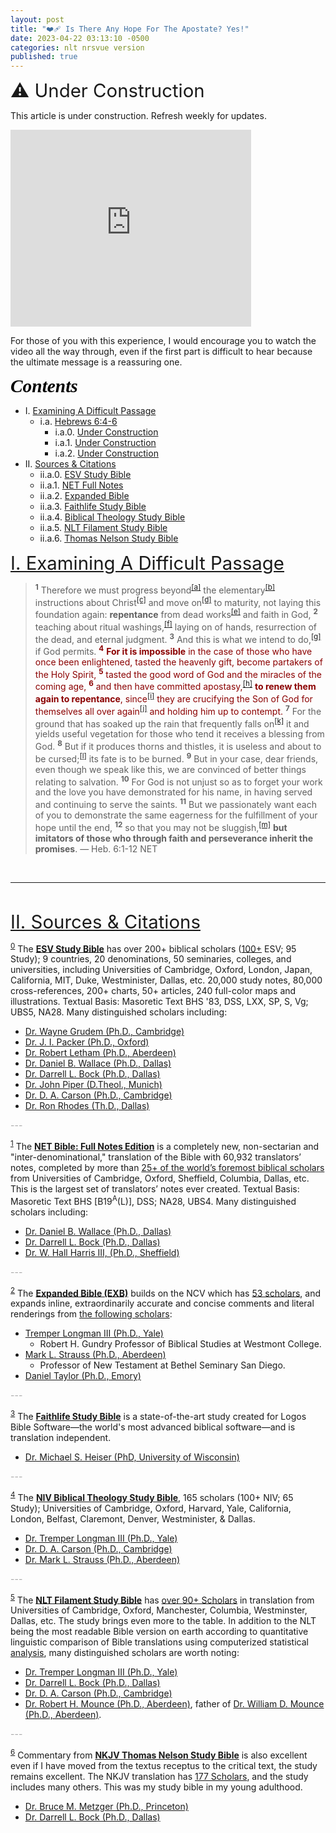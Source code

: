 ```yaml
---
layout: post
title: "❤️‍🩹 Is There Any Hope For The Apostate? Yes!"
date: 2023-04-22 03:13:10 -0500
categories: nlt nrsvue version
published: true
---
```


<a name="top"></a>

<span style="font-size:2.1em">⚠️ Under Construction</span>

This article is under construction. Refresh weekly for updates.

<iframe width="385" height="315" src="https://www.youtube.com/embed/0vgF6UMdm6Y" title="YouTube video player" frameborder="0" allow="accelerometer; autoplay; clipboard-write; encrypted-media; gyroscope; picture-in-picture; web-share" allowfullscreen></iframe>

For those of you with this experience, I would encourage you to watch the video all the way through, even if the first part is difficult to hear because the ultimate message is a reassuring one.

<a name="contents" style="font-family:'Times New Roman',Times,serif;font-style:italic;font-weight:bold;font-size:2.1em;color:black;">Contents</a>

- I. <a href="#hope">Examining A Difficult Passage</a>
    - i.a. <a href="#heb6:4-6">Hebrews 6:4-6</a>
        - i.a.0. <a href="#ia0">Under Construction</a>
        - i.a.1. <a href="#ia1">Under Construction</a>
        - i.a.2. <a href="#ia2">Under Construction</a>
- II. <a href="#cite">Sources & Citations</a>
    - ii.a.0. <a href="#esvsb_cite">ESV Study Bible</a>
    - ii.a.1. <a href="#net_cite">NET Full Notes</a>
    - ii.a.2. <a href="#exb_cite">Expanded Bible</a>
    - ii.a.3. <a href="#logos_cite">Faithlife Study Bible</a>
    - ii.a.4. <a href="#btsb_cite">Biblical Theology Study Bible</a>
    - ii.a.5. <a href="#filament_cite">NLT Filament Study Bible</a>
    - ii.a.6. <a href="#tnsb_cite">Thomas Nelson Study Bible</a>

<!-- - i.b.. <a href="#ib5">MacArthur Study Bible</a> -->
    
<!-- 
- i.b. <a href="#mk7:6">Hebrews 6:1-12</a>
    - i.b.0. <a href="#ib0">Faithlife Study Bible</a>
    - i.b.1. <a href="#ib1">ESV Study Bible</a>
    - i.b.2. <a href="#ib2">Thomas Nelson Study Bible</a>
    - i.b.3. <a href="#ib3">Biblical Theology Study Bible</a>
    - i.b.4. <a href="#ib4">NLT Filament Study Bible</a>
    - i.b.5. <a href="#ib5">MacArthur Study Bible</a>
- II. Under Construction
    - ii.a. Under Construction
        - ii.a.0. Under Construction
        - ii.a.1. Under Construction -->

<a name="hope" href="#contents" style="font-size:2.1em;">I. Examining A Difficult Passage</a>

<!-- > <sup style="font-weight:bold;">4</sup> For <span style="font-weight:bold;">it is impossible</span> to ·bring back again to a changed life <span style="color:#A8A8A8;">[<sup>L</sup> renew again to **repentance**]</span> those who were once ·in God’s light <span style="color:#A8A8A8;">[enlightened]</span>, and ·enjoyed <span style="color:#A8A8A8;">[experienced; <sup>L</sup> tasted]</span> ·heaven’s gift <span style="color:#A8A8A8;">[or the heavenly gift; <sup>C</sup> perhaps the gift of salvation]</span>, and ·shared in <span style="color:#A8A8A8;">[partook of]</span> the Holy Spirit. <sup style="font-weight:bold;">5</sup> They ·found out <span style="color:#A8A8A8;">[<sup>L</sup> tasted]</span> how good God’s word is, and ·they received <span style="color:#A8A8A8;">[<sup>L</sup> tasted]</span> the ·powers <span style="color:#A8A8A8;">[miracles]</span> of ·his new world <span style="color:#A8A8A8;">[the coming age/world]</span>. <sup style="font-weight:bold;">6</sup> If they have ·fallen away <span style="color:#A8A8A8;">[committed apostasy]</span>, <span style="font-weight:bold;">it is impossible to ·bring them back to a changed life again</span> <span style="color:#A8A8A8;">[<sup>L</sup> renew them again to **repentance**]</span>, because they are nailing the Son of God to a cross again and are ·shaming him in front of others <span style="color:#A8A8A8;">[making a public disgrace/exhibition of him]</span>. &mdash; Heb. 6:4-6 EXB (Expanded Bible) -->

<!-- <span style="font-size:1.6em">Diving Deeper</span> -->

> <sup style="font-weight:bold;">1</sup> Therefore we must progress beyond<sup><a href="https://www.biblegateway.com/passage/?search=Heb+6&version=ESV,NET,EXB">[a]</a></sup>  the elementary<sup><a href="https://www.biblegateway.com/passage/?search=Heb+6&version=ESV,NET,EXB">[b]</a></sup>  instructions about Christ<sup><a href="https://www.biblegateway.com/passage/?search=Heb+6&version=ESV,NET,EXB">[c]</a></sup>  and move on<sup><a href="https://www.biblegateway.com/passage/?search=Heb+6&version=ESV,NET,EXB">[d]</a></sup>  to maturity, not laying this foundation again: **repentance** from dead works<sup><a href="https://www.biblegateway.com/passage/?search=Heb+6&version=ESV,NET,EXB">[e]</a></sup>  and faith in God, <sup style="font-weight:bold;">2</sup> teaching about ritual washings,<sup><a href="https://www.biblegateway.com/passage/?search=Heb+6&version=ESV,NET,EXB">[f]</a></sup>  laying on of hands, resurrection of the dead, and eternal judgment. <sup style="font-weight:bold;">3</sup> And this is what we intend to do,<sup><a href="https://www.biblegateway.com/passage/?search=Heb+6&version=ESV,NET,EXB">[g]</a></sup>  if God permits. <span style="color:darkred;"><sup style="font-weight:bold;">4</sup> <span style="font-weight:bold;">For it is impossible</span> in the case of those who have once been enlightened, tasted the heavenly gift, become partakers of the Holy Spirit, <sup style="font-weight:bold;">5</sup> tasted the good word of God and the miracles of the coming age, <sup style="font-weight:bold;">6</sup> and then have committed apostasy,<sup><a href="https://www.biblegateway.com/passage/?search=Heb+6&version=ESV,NET,EXB">[h]</a></sup>  <span style="font-weight:bold;">to renew them again to repentance</span>, since<sup><a href="https://www.biblegateway.com/passage/?search=Heb+6&version=ESV,NET,EXB">[i]</a></sup>  they are crucifying the Son of God for themselves all over again<sup><a href="https://www.biblegateway.com/passage/?search=Heb+6&version=ESV,NET,EXB">[j]</a></sup>  and holding him up to contempt.</span> <sup style="font-weight:bold;">7</sup> For the ground that has soaked up the rain that frequently falls on<sup><a href="https://www.biblegateway.com/passage/?search=Heb+6&version=ESV,NET,EXB">[k]</a></sup>  it and yields useful vegetation for those who tend it receives a blessing from God. <sup style="font-weight:bold;">8</sup> But if it produces thorns and thistles, it is useless and about to be cursed;<sup><a href="https://www.biblegateway.com/passage/?search=Heb+6&version=ESV,NET,EXB">[l]</a></sup>  its fate is to be burned. <sup style="font-weight:bold;">9</sup> But in your case, dear friends, even though we speak like this, we are convinced of better things relating to salvation. <sup style="font-weight:bold;">10</sup> For God is not unjust so as to forget your work and the love you have demonstrated for his name, in having served and continuing to serve the saints. <sup style="font-weight:bold;">11</sup> But we passionately want each of you to demonstrate the same eagerness for the fulfillment of your hope until the end, <sup style="font-weight:bold;">12</sup> so that you may not be sluggish,<sup><a href="https://www.biblegateway.com/passage/?search=Heb+6&version=ESV,NET,EXB">[m]</a></sup>  <span style="font-weight:bold;">but imitators of those who through faith and perseverance inherit the promises</span>. &mdash; Heb. 6:1-12 NET

<!-- <sup><a name="esvsb_notes" href="#esvsb_cite">0</a></sup>

> HEBREWS—NOTE ON 6:1–2 elementary doctrine of Christ. Cf. “basic principles” (5:12). Three paired examples of doctrine are given: (1) Christian conversion through repentance (i.e., turning away) from works that cannot save and through faith in God (on faith, see 6:12; 10:22, 38–39; 12:2; 13:7; and ch. 11; on dead works, see 9:14); (2) washings (plural of Gk. baptismos), where the plural may refer to teaching about the differences between Jewish purification rites and Christian baptism, and laying on of hands, which could refer to an initiatory rite at the time of baptism (cf. Acts 8:14–17; 9:12, 17–19; 19:5–6) or to other hand-laying practices during prayers for healing and during commissioning of individuals for ministry (see notes on Luke 4:40; Acts 6:6; 9:17; 13:3); and (3) the believers’ future hope of resurrection and the eternal judgment upon all people (see Heb. 9:27; 10:27; 11:19, 35).
>
HEBREWS—NOTE ON 6:4–8 This passage has been subject to substantially different interpretations. The central debate concerns whether the descriptions of vv. 4–5 (e.g., “enlightened,” “tasted the heavenly gift,” “shared in the Holy Spirit,” “tasted of the goodness of the word of God”) depict people who were once true Christians. (1) Some argue these phrases do describe true Christians, implying that Christians can “fall away” and lose their salvation (cf. note on 3:14, however, indicating a fundamental difficulty with this view). Nonetheless, most who advocate this view hold that some who backslide can still return to Christian faith, thus limiting 6:4–6 to hardened cases of apostasy in which it is “impossible … to restore them again to repentance” (vv. 4, 6). (2) Most argue, however, that although these people may have participated fully in the Christian covenantal community (where they experienced enlightened instruction in the Word of God, where they saw public repentance occur, and where the Holy Spirit was at work in powerful ways), when such people do “fall away” it is clear that they are not true Christians because they have not made a true, saving response to the gospel, resulting in genuine faith, love, and perseverance (vv. 9–12). Significantly, they are like land that received much rain but bore no good fruit, only “thorns and thistles” (v. 8). They may have participated outwardly in the Christian community and they even may have shared in the blessings of Christian fellowship; but, like the seed that fell on rocky ground in the parable of the sower, “they have no root” (Mark 4:17) and they “fall away” when faced with persecution. (3) Another view is that the warnings are addressed to true believers, and though they will never completely fall away, the warnings are still the means that God uses to challenge them to persevere in their faith and so to preserve those whom the Lord has chosen. (4) A fourth view is that the “falling away” described in Heb. 6:6 has to do with loss of heavenly rewards. In any case, though the author recognizes that there may be a few in the congregation who fit the description of vv. 4–8, in general he does not think it to be true as a whole of the congregation to which he is writing, for he says, “yet in your case, beloved, we feel sure of better things—things that belong to salvation” (v. 9).
>
HEBREWS—NOTE ON 6:4 For explains “if God permits” (v. 3); in some cases it is fruitless to expound the deeper truths of the faith (or even lay again a foundation of elementary doctrines, v. 1), since it is impossible to restore some people again to repentance (cf. 12:15–17). This likely refers to persons who in the past may have participated in acts of public repentance, which were common in early Christian worship. Here, however, they have apparently “fallen away” in such a decisive and irrevocable manner that “they are crucifying once again the Son of God … and holding him up to contempt” (6:6). Having committed such deliberate apostasy, it is impossible (at least from a human perspective) “to restore” such a person “again to repentance.” While Christians understand these verses differently, it is wise pastoral advice to encourage a person who worries that he may have committed such a deep sin, that the very desire to repent and to be restored in fellowship with the Christian community is evidence that he has not “fallen away” in the permanent, irrevocable way described in this verse (cf. note on “blasphemy against the Holy Spirit” at Matt. 12:31–32). enlightened. Being listed first, this likely describes the initial entrance into Christian community through explanation of the Christian faith (cf. Heb. 10:32). Some have suggested that this may also have included baptism. Tasted the heavenly gift probably refers either (or both) to the Lord’s Supper or the general blessing that one encounters in the fellowship of the Christian community. have shared in (lit., “have become a partaker of”) the Holy Spirit. Some understand this as a reference to a person who has experienced the laying on of hands in the Christian community; others link it to the communal experience of the Spirit active in their midst producing fellowship and powerful wonders.
>
HEBREWS—NOTE ON 6:5 tasted the goodness of the word of God. These people (see note on v. 4) have heard the truth explained and thus have also learned of God’s creative word (1:3; 11:3). This word will be fully exhibited in powers that bring about the world’s renewal in the age to come (2:5; 13:14), yet, through the present ministry of the Spirit, these powers are partially experienced now in the Christian community (cf. 2:4).
>
HEBREWS—NOTE ON 6:6 Fallen away involves a sustained, committed rejection of Christ and a departure from the Christian community. To restore them again to repentance means to bring them once again to repent of their sins. This wording alone does not specify whether the earlier repentance was merely outward (cf. Luke 17:4), or whether it was a genuine, heartfelt repentance that accompanied true saving faith (see note on Heb. 6:4–8). The author is speaking in terms of what can be known from observing a person’s behavior. Crucifying once again graphically portrays rejection of Jesus. Holding … up to contempt (Gk. paradeigmatizō) conveys the idea of a public, shameful display. The warning of vv. 4–8 is substantial: such a falling away treats God’s own Son with such serious rejection that it is as if the person wanted again to put Christ on a cross; after such a departure there can be no return (though see note on v. 4).
>
HEBREWS—NOTE ON 6:7–8 land that has drunk the rain. Drawing on a common agricultural metaphor used in the OT and NT alike (see esv cross-references on v. 7; also Matt. 13:24–30, 36–43; Luke 3:17), the author warns that those who fall away are like land that does not bear a crop that is useful, but only bears thorns and thistles. In a picture of impending final judgment and condemnation, the author says that such land is near to being cursed and its end is to be burned.
>
HEBREWS—NOTE ON 6:9 Following the dire warning of vv. 4–8, the author expresses confidence in the salvation of his beloved audience (cf. 10:32–34, 39). Though he warns that some may fall away (6:4–8), he thinks that, generally speaking, his readers will not do this, for they have better things than those described in vv. 4–6; in fact, their lives give evidence of genuine spiritual renewal, for they have things that belong to salvation.
>
HEBREWS—NOTE ON 6:10 Evidence is given for the author’s confidence in the salvation of his readers (v. 9; cf. 10:32–34), including the good fruit of their service (work) and the love of the saints (see 3:1; 13:24).
>
HEBREWS—NOTE ON 6:11–12 The purpose of the warning (vv. 4–8), indeed of the whole letter, is to encourage earnest perseverance until the end. This demands hope, which is closely allied with faith (see 11:1; cf. 10:22), and enduring patience (cf. 6:15). For sluggish, see note on 5:11. imitators of those who … inherit the promises. Abraham is the immediate example in 6:13–15; other examples are found in ch. 11 (OT saints) and in 13:7 (church leaders). -->

<br>

---

<br>

<a name="cite" href="#contents" style="font-size:2.1em;">II. Sources & Citations</a>

<sup><a name="esvsb_cite" href="#contents">0</a></sup> The [**ESV Study Bible**](https://amzn.to/3WsN0Uw) has over 200+ biblical scholars ([100+](https://www.esv.org/translation/) ESV; 95 Study); 9 countries, 20 denominations, 50 seminaries, colleges, and universities, including Universities of Cambridge, Oxford, London, Japan, California, MIT, Duke, Westminister, Dallas, etc. 20,000 study notes, 80,000 cross-references, 200+ charts, 50+ articles, 240 full-color maps and illustrations. Textual Basis: Masoretic Text BHS '83, DSS, LXX, SP, S, Vg; UBS5, NA28. Many distinguished scholars including:

<!--  -->

- [Dr. Wayne Grudem (Ph.D., Cambridge)](https://youtu.be/s9e3Y2SMXag)
- [Dr. J. I. Packer (Ph.D., Oxford)](https://youtu.be/jOFsFgUUdZo)
- [Dr. Robert Letham (Ph.D., Aberdeen)](https://www.greystoneinstitute.org/robert-letham)
- [Dr. Daniel B. Wallace (Ph.D., Dallas)](https://youtu.be/NikVdhp0YFs)
- [Dr. Darrell L. Bock (Ph.D., Dallas)]()
- [Dr. John Piper (D.Theol., Munich)]()
- [Dr. D. A. Carson (Ph.D., Cambridge)](https://www.crossway.org/authors/d-a-carson/)
- [Dr. Ron Rhodes (Th.D., Dallas)]()

<span style="color:#A8A8A8;">---</span>

<sup><a name="net_cite" href="#contents">1</a></sup> The [**NET Bible: Full Notes Edition**](https://amzn.to/3WLAgbr) is a completely new, non-sectarian and "inter-denominational," translation of the Bible with 60,932 translators’ notes, completed by more than <a href="https://netbible.com/preface/">25+ of the world’s foremost biblical scholars</a> from Universities of Cambridge, Oxford, Sheffield, Columbia, Dallas, etc. This is the largest set of translators’ notes ever created. Textual Basis: Masoretic Text BHS [B19<sup>A</sup>(L)], DSS; NA28, UBS4. Many distinguished scholars including:

<!--  -->

- [Dr. Daniel B. Wallace (Ph.D., Dallas)](https://youtu.be/NikVdhp0YFs)
- [Dr. Darrell L. Bock (Ph.D., Dallas)]()
- [Dr. W. Hall Harris III, (Ph.D., Sheffield)]()

<span style="color:#A8A8A8;">---</span>

<sup><a name="exb_cite" href="#contents">2</a></sup> The [**Expanded Bible (EXB)**](https://amzn.to/3vlMXy5) builds on the NCV which has [53 scholars](https://www.gotquestions.org/New-Century-Version-NCV.html), and expands inline, extraordinarily accurate and concise comments and literal renderings from [the following scholars](https://www.biblegateway.com/versions/Expanded-Bible-EXB/):

<!--  -->

- [Tremper Longman III (Ph.D., Yale)]()
    - Robert H. Gundry Professor of Biblical Studies at Westmont College.
- [Mark L. Strauss (Ph.D., Aberdeen)]()
    - Professor of New Testament at Bethel Seminary San Diego.
- [Daniel Taylor (Ph.D., Emory)]()

<span style="color:#A8A8A8;">---</span>


<sup><a name="logos_cite" href="#contents">3</a></sup> The [**Faithlife Study Bible**](https://www.logos.com/product/36338/faithlife-study-bible?ssi=0) is a state-of-the-art study created for Logos Bible Software&mdash;the world's most advanced biblical software&mdash;and is translation independent.

<!--  -->

- [Dr. Michael S. Heiser (PhD, University of Wisconsin)](https://www.youtube.com/@DRMSH)

<span style="color:#A8A8A8;">---</span>

<sup><a name="btsb_cite" href="#contents">4</a></sup> The [**NIV Biblical Theology Study Bible**](https://amzn.to/417o3A0), 165 scholars (100+ NIV; 65 Study); Universities of Cambridge, Oxford, Harvard, Yale, California, London, Belfast, Claremont, Denver, Westminister, & Dallas. 
    
<!--  -->

- [Dr. Tremper Longman III (Ph.D., Yale)]()
- [Dr. D. A. Carson (Ph.D., Cambridge)](https://www.crossway.org/authors/d-a-carson/)
- [Dr. Mark L. Strauss (Ph.D., Aberdeen)]()

<span style="color:#A8A8A8;">---</span>

<sup><a name="filament_cite" href="#contents">5</a></sup> The [**NLT Filament Study Bible**](https://amzn.to/3CcB5Cu) has [over 90+ Scholars](https://www.tyndale.com/nlt/meet-the-scholars) in translation from Universities of Cambridge, Oxford, Manchester, Columbia, Westminster, Dallas, etc. The study brings even more to the table. In addition to the NLT being the most readable Bible version on earth according to quantitative linguistic comparison of Bible translations using computerized statistical [analysis](/assets/docs/AnalysisGBI.pdf), many distinguished scholars are worth noting:

<!--  -->

- [Dr. Tremper Longman III (Ph.D., Yale)]()
- [Dr. Darrell L. Bock (Ph.D., Dallas)]()
- [Dr. D. A. Carson (Ph.D., Cambridge)](https://www.crossway.org/authors/d-a-carson/)
- [Dr. Robert H. Mounce (Ph.D., Aberdeen)](https://www.billmounce.com/), father of [Dr. William D. Mounce (Ph.D., Aberdeen)](https://www.billmounce.com/).

<span style="color:#A8A8A8;">---</span>

<sup><a name="tnsb_cite" href="#contents">6</a></sup> Commentary from [**NKJV Thomas Nelson Study Bible**](https://amzn.to/3Lqjw6W) is also excellent even if I have moved from the textus receptus to the critical text, the study remains excellent. The NKJV translation has [177 Scholars](https://www.zeolla.org/christian/versions/misc/translators.htm), and the study includes many others. This was my study bible in my young adulthood.

<!--  -->

- [Dr. Bruce M. Metzger (Ph.D., Princeton)]()
- [Dr. Darrell L. Bock (Ph.D., Dallas)]()

<!-- <span style="color:#A8A8A8;">---</span> -->

<!-- <sup><a name="mac_cite" href="#contents">8</a></sup> I sometimes include the [**MacArthur Study Bible**](https://amzn.to/3UFP1g2) by John MacArthur. Only because he was one of my mentors teachers. While I think he is wrong on a few points, and too controversial maybe, his doctrine is still sound. -->

<script>
    var refTagger = {
        settings: {
            bibleVersion: 'ESV'
        }
    }; 

    (function(d, t) {
        var n=d.querySelector('[nonce]');
        refTagger.settings.nonce = n && (n.nonce||n.getAttribute('nonce'));
        var g = d.createElement(t), s = d.getElementsByTagName(t)[0];
        g.src = 'https://api.reftagger.com/v2/RefTagger.js';
        g.nonce = refTagger.settings.nonce;
        s.parentNode.insertBefore(g, s);
    }(document, 'script'));
</script>